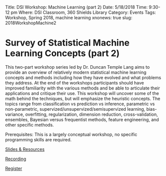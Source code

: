 Title: DSI Workshop: Machine Learning (part 2)
Date: 5/18/2018
Time: 9:30-12 pm
Where: DSI Classroom, 360 Shields Library
Category: Events
Tags: Workshop, Spring 2018, machine learning
xnonews: true
slug: 2018WorkshopMachine2

#  Survey of Statistical Machine Learning Concepts (part 2)

This two-part workshop series led by Dr. Duncan Temple Lang aims to provide an overview of relatively modern statistical machine learning concepts and methods including how they have evolved and what problems they address. At the end of the workshops participants should have improved familiarity with the various methods and be able to articulate their applications and critique their use. This workshop will uncover some of the math behind the techniques, but will emphasize the heuristic concepts. The topics range from classification vs prediction vs inference, parametric vs non-parametric, supervized/unsupervized/semisupervized learning, bias-variance, overfitting, regularization, dimension reduction, cross-validation, ensembles, Bayesian versus frequentist methods, feature engineering, and other specific methods. 

Prerequisites: This is a largely conceptual workshop, no specific programming skills are required.

[Slides & Resources](https://github.com/dsidavis/SurveyStatML)

[Recording](https://youtu.be/1DSio_Tv6Hc)

[Register](https://forms.library.ucdavis.edu/classes/descriptions.php)
